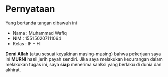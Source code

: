 # Pernyataan

Yang bertanda tangan dibawah ini

* Nama : Muhammad Wafiq
* NIM : 155150207111064
* Kelas : IF - H

**Demi Allah** (atau sesuai keyakinan masing-masing) bahwa pekerjaan saya ini **MURNI** hasil jerih payah sendiri. Jika saya melakukan kecurangan dalam melakukan tugas ini, saya **siap** menerima sanksi yang berlaku di dunia dan akhirat.
